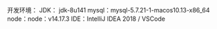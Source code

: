 开发环境：
JDK： jdk-8u141
mysql：mysql-5.7.21-1-macos10.13-x86_64
node：node：v14.17.3
IDE：IntelliJ IDEA 2018 / VSCode
